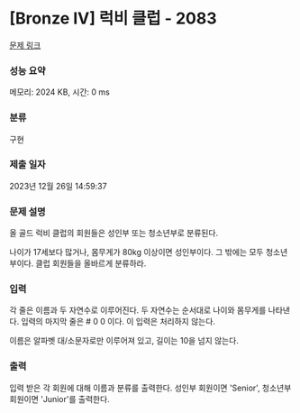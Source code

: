 # [Bronze IV] 럭비 클럽 - 2083 

[문제 링크](https://www.acmicpc.net/problem/2083) 

### 성능 요약

메모리: 2024 KB, 시간: 0 ms

### 분류

구현

### 제출 일자

2023년 12월 26일 14:59:37

### 문제 설명

<p>올 골드 럭비 클럽의 회원들은 성인부 또는 청소년부로 분류된다.</p>

<p>나이가 17세보다 많거나, 몸무게가 80kg 이상이면 성인부이다. 그 밖에는 모두 청소년부이다. 클럽 회원들을 올바르게 분류하라.</p>

### 입력 

 <p>각 줄은 이름과 두 자연수로 이루어진다. 두 자연수는 순서대로 나이와 몸무게를 나타낸다. 입력의 마지막 줄은 # 0 0 이다. 이 입력은 처리하지 않는다.</p>

<p>이름은 알파벳 대/소문자로만 이루어져 있고, 길이는 10을 넘지 않는다.</p>

### 출력 

 <p>입력 받은 각 회원에 대해 이름과 분류를 출력한다. 성인부 회원이면 'Senior', 청소년부 회원이면 'Junior'를 출력한다.</p>

